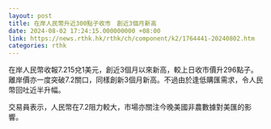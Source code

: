 ```yaml
---
layout: post
title: 在岸人民幣升近300點子收市　創近3個月新高
date: 2024-08-02 17:24:15.000000000 +08:00
link: https://news.rthk.hk/rthk/ch/component/k2/1764441-20240802.htm
categories: rthk
---
```


在岸人民幣收報7.215兌1美元，創近3個月以來新高，較上日收市價升296點子。離岸價亦一度突破7.2關口，同樣創新3個月新高。不過由於逢低購匯需求，令人民幣回吐近半升幅。

交易員表示，人民幣在7.2阻力較大，市場亦關注今晚美國非農數據對美匯的影響。
